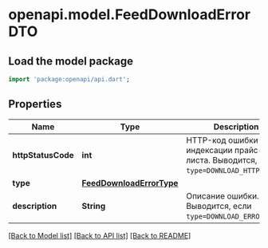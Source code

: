 # openapi.model.FeedDownloadErrorDTO

## Load the model package
```dart
import 'package:openapi/api.dart';
```

## Properties
Name | Type | Description | Notes
------------ | ------------- | ------------- | -------------
**httpStatusCode** | **int** | HTTP-код ошибки индексации прайс-листа. Выводится, если `type=DOWNLOAD_HTTP_ERROR`.  | [optional] 
**type** | [**FeedDownloadErrorType**](FeedDownloadErrorType.md) |  | [optional] 
**description** | **String** | Описание ошибки. Выводится, если `type=DOWNLOAD_ERROR`.  | [optional] 

[[Back to Model list]](../README.md#documentation-for-models) [[Back to API list]](../README.md#documentation-for-api-endpoints) [[Back to README]](../README.md)


